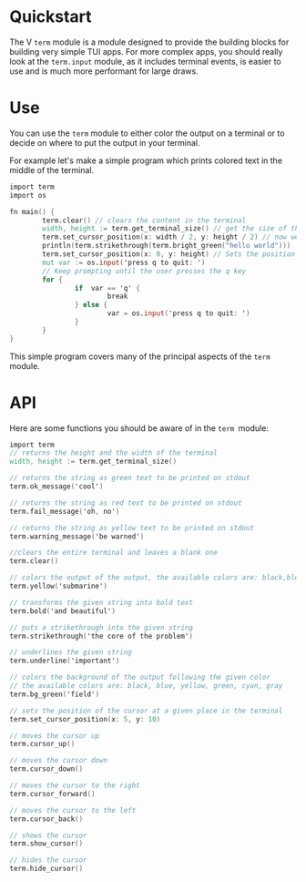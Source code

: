 # Quickstart

The V `term` module is a module designed to provide the building blocks
for building very simple TUI apps.
For more complex apps, you should really look at the `term.input` module,
as it includes terminal events, is easier to use and is much more performant for large draws.

# Use

You can use the `term` module to either color the output on a terminal
or to decide on where to put the output in your terminal.

For example let's make a simple program which prints colored text in the middle of the terminal.

```v
import term
import os

fn main() {
        term.clear() // clears the content in the terminal
        width, height := term.get_terminal_size() // get the size of the terminal
        term.set_cursor_position(x: width / 2, y: height / 2) // now we point the cursor to the middle of  the terminal
        println(term.strikethrough(term.bright_green("hello world")))  // Print green text
        term.set_cursor_position(x: 0, y: height) // Sets the position of the cursor to the bottom of the terminal
        mut var := os.input('press q to quit: ')
        // Keep prompting until the user presses the q key
        for {
                if  var == 'q' {
                        break
                } else {
                        var = os.input('press q to quit: ')
                }
        }
}
```

This simple program covers many of the principal aspects of the `term ` module.

# API

Here are some functions you should be aware of in the `term `module:

```v oksyntax
import term
// returns the height and the width of the terminal
width, height := term.get_terminal_size()

// returns the string as green text to be printed on stdout
term.ok_message('cool')

// returns the string as red text to be printed on stdout
term.fail_message('oh, no')

// returns the string as yellow text to be printed on stdout
term.warning_message('be warned')

//clears the entire terminal and leaves a blank one
term.clear()

// colors the output of the output, the available colors are: black,blue,yellow,green,cyan,gray,bright_blue,bright_green,bright_red,bright_black,bright_cyan
term.yellow('submarine')

// transforms the given string into bold text
term.bold('and beautiful')

// puts a strikethrough into the given string
term.strikethrough('the core of the problem')

// underlines the given string
term.underline('important')

// colors the background of the output following the given color
// the available colors are: black, blue, yellow, green, cyan, gray
term.bg_green('field')

// sets the position of the cursor at a given place in the terminal
term.set_cursor_position(x: 5, y: 10)

// moves the cursor up
term.cursor_up()

// moves the cursor down
term.cursor_down()

// moves the cursor to the right
term.cursor_forward()

// moves the cursor to the left
term.cursor_back()

// shows the cursor
term.show_cursor()

// hides the cursor
term.hide_cursor()
```
